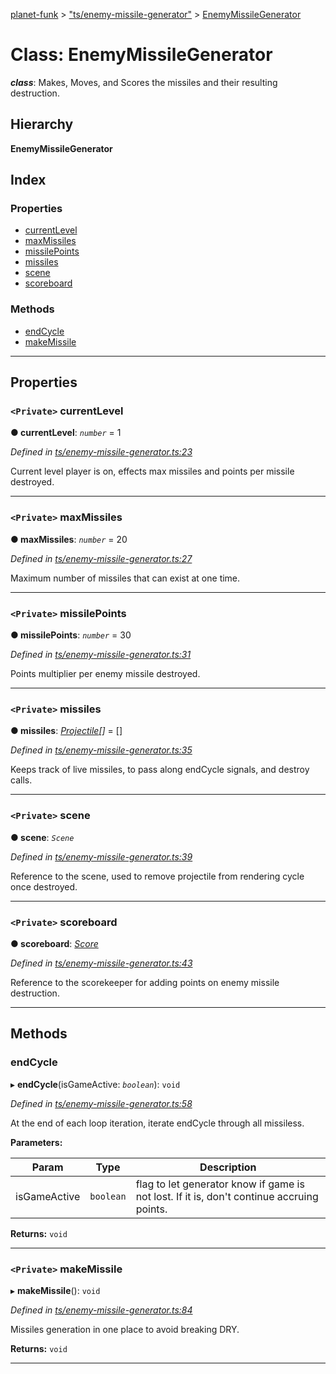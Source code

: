 [planet-funk](../README.md) > ["ts/enemy-missile-generator"](../modules/_ts_enemy_missile_generator_.md) > [EnemyMissileGenerator](../classes/_ts_enemy_missile_generator_.enemymissilegenerator.md)

# Class: EnemyMissileGenerator

*__class__*: Makes, Moves, and Scores the missiles and their resulting destruction.

## Hierarchy

**EnemyMissileGenerator**

## Index

### Properties

* [currentLevel](_ts_enemy_missile_generator_.enemymissilegenerator.md#currentlevel)
* [maxMissiles](_ts_enemy_missile_generator_.enemymissilegenerator.md#maxmissiles)
* [missilePoints](_ts_enemy_missile_generator_.enemymissilegenerator.md#missilepoints)
* [missiles](_ts_enemy_missile_generator_.enemymissilegenerator.md#missiles)
* [scene](_ts_enemy_missile_generator_.enemymissilegenerator.md#scene)
* [scoreboard](_ts_enemy_missile_generator_.enemymissilegenerator.md#scoreboard)

### Methods

* [endCycle](_ts_enemy_missile_generator_.enemymissilegenerator.md#endcycle)
* [makeMissile](_ts_enemy_missile_generator_.enemymissilegenerator.md#makemissile)

---

## Properties

<a id="currentlevel"></a>

### `<Private>` currentLevel

**● currentLevel**: *`number`* = 1

*Defined in [ts/enemy-missile-generator.ts:23](https://github.com/WilliamRADFunk/planet-funk/blob/59b11b0/src/ts/enemy-missile-generator.ts#L23)*

Current level player is on, effects max missiles and points per missile destroyed.

___
<a id="maxmissiles"></a>

### `<Private>` maxMissiles

**● maxMissiles**: *`number`* = 20

*Defined in [ts/enemy-missile-generator.ts:27](https://github.com/WilliamRADFunk/planet-funk/blob/59b11b0/src/ts/enemy-missile-generator.ts#L27)*

Maximum number of missiles that can exist at one time.

___
<a id="missilepoints"></a>

### `<Private>` missilePoints

**● missilePoints**: *`number`* = 30

*Defined in [ts/enemy-missile-generator.ts:31](https://github.com/WilliamRADFunk/planet-funk/blob/59b11b0/src/ts/enemy-missile-generator.ts#L31)*

Points multiplier per enemy missile destroyed.

___
<a id="missiles"></a>

### `<Private>` missiles

**● missiles**: *[Projectile](_ts_projectile_.projectile.md)[]* =  []

*Defined in [ts/enemy-missile-generator.ts:35](https://github.com/WilliamRADFunk/planet-funk/blob/59b11b0/src/ts/enemy-missile-generator.ts#L35)*

Keeps track of live missiles, to pass along endCycle signals, and destroy calls.

___
<a id="scene"></a>

### `<Private>` scene

**● scene**: *`Scene`*

*Defined in [ts/enemy-missile-generator.ts:39](https://github.com/WilliamRADFunk/planet-funk/blob/59b11b0/src/ts/enemy-missile-generator.ts#L39)*

Reference to the scene, used to remove projectile from rendering cycle once destroyed.

___
<a id="scoreboard"></a>

### `<Private>` scoreboard

**● scoreboard**: *[Score](_ts_score_.score.md)*

*Defined in [ts/enemy-missile-generator.ts:43](https://github.com/WilliamRADFunk/planet-funk/blob/59b11b0/src/ts/enemy-missile-generator.ts#L43)*

Reference to the scorekeeper for adding points on enemy missile destruction.

___

## Methods

<a id="endcycle"></a>

###  endCycle

▸ **endCycle**(isGameActive: *`boolean`*): `void`

*Defined in [ts/enemy-missile-generator.ts:58](https://github.com/WilliamRADFunk/planet-funk/blob/59b11b0/src/ts/enemy-missile-generator.ts#L58)*

At the end of each loop iteration, iterate endCycle through all missiless.

**Parameters:**

| Param | Type | Description |
| ------ | ------ | ------ |
| isGameActive | `boolean` |  flag to let generator know if game is not lost. If it is, don't continue accruing points. |

**Returns:** `void`

___
<a id="makemissile"></a>

### `<Private>` makeMissile

▸ **makeMissile**(): `void`

*Defined in [ts/enemy-missile-generator.ts:84](https://github.com/WilliamRADFunk/planet-funk/blob/59b11b0/src/ts/enemy-missile-generator.ts#L84)*

Missiles generation in one place to avoid breaking DRY.

**Returns:** `void`

___


